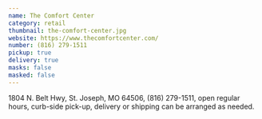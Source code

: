 ```yaml
---
name: The Comfort Center
category: retail
thumbnail: the-comfort-center.jpg
website: https://www.thecomfortcenter.com/
number: (816) 279-1511
pickup: true
delivery: true
masks: false
masked: false
---
```

1804 N. Belt Hwy, St. Joseph, MO 64506, (816) 279-1511, open regular hours, curb-side pick-up, delivery or shipping can be arranged as needed.